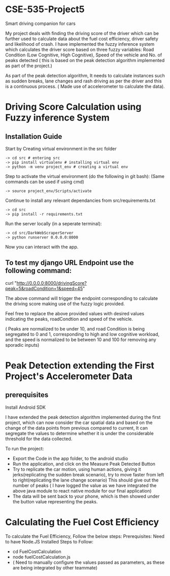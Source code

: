 # CSE-535-Project5
Smart driving companion for cars

My project deals with finding the driving score of the driver which can be further used to calculate data about the fuel cost efficiency, driver safety and likelihood of crash. I have implemented the fuzzy inference system which calculates the driver score based on three fuzzy variables: Road Condition (Low Cognitive, High Cognitive), Speed of the vehicle and No. of peaks detected ( this is based on the peak detection algorithm implemented as part of the project.)

As part of the peak detection algorithm, It needs to calculate instances such as sudden breaks, lane changes and rash driving as per the driver and this is a continuous process. ( Made use of accelerometer to calculate the data). 



# Driving Score Calculation using Fuzzy inference System
## Installation Guide
Start by Creating virtual environment in the src folder

    -> cd src # entering src
    -> pip install virtualenv # installing virtual env
    -> python -m venv project_env # creating a virtual env

Step to activate the virtual environment (do the following in git bash):
(Same commands can be used if using cmd)

    -> source project_env/Scripts/activate

Continue to install any relevant dependancies from src/requirements.txt

    -> cd src
    -> pip install -r requirements.txt

Run the server locally (in a seperate terminal):

    -> cd src/DarkWebScraperServer
    -> python runserver 0.0.0.0:8000

Now you can interact with the app.

## To test my django URL Endpoint use the following command:
curl "http://0.0.0.0:8000/drivingScore?peak=5&roadCondition=1&speed=45"

The above command will trigger the endpoint corresponding to calculate the driving score making use of the fuzzy logic provided.

Feel free to replace the above provided values with desired values indicating the peaks, roadCondtion and speed of the vehicle.

( Peaks are normalized to be under 10, and road Condition is being segregated to 0 and 1, corresponding to high and low cognitive workload, and the speed is normalized to be between 10 and 100 for removing any sporadic inputs)

# Peak Detection extending the First Project's Accelerometer Data

## prerequisites
Install Android SDK

I have extended the peak detection algorithm implemented during the first project, which can now consider the car spatial data and based on the change of the data points from previous compared to current, It can segregate the values to determine whether it is under the considerable threshold for the data collected. 

To run the project:
 - Export the Code in the app folder, to the android studio
 - Run the application, and click on the Measure Peak Detected Button
 - Try to replicate the car motion, using human actions, giving it jerks(replicating the sudden break scenario), try to move faster from left to right(replicating the lane change scenario) This should give out the number of peaks ( I have logged the value as we have integrated the above java module to react native module for our final application)
 - The data will be sent back to your phone, which is then showed under the button value representing the peaks.

# Calculating the Fuel Cost Efficiency
 To calculate the Fuel Efficiency, Follow the below steps:
Prerequisites:
  Need to have Node.JS Installed
Steps to Follow:
  - cd FuelCostCalculation
  - node fuelCostCalculation.js 
  - ( Need to manually configure the values passed as parameters, as these are being integrated by other teammate)